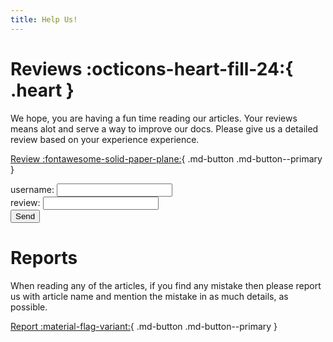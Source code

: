 ```yaml
---
title: Help Us!
---
```

# Reviews :octicons-heart-fill-24:{ .heart }

We hope, you are having a fun time reading our articles. Your reviews means alot and serve a way to improve our docs. Please give us a detailed review based on your experience experience.

[Review :fontawesome-solid-paper-plane:](https://forms.gle/mbrA2bXoqTURdoNc6){ .md-button .md-button--primary }


<form action="https://discord.com/api/webhooks/997130115051954176/tJhoM1YwYprlSegL9OiVbvKPslY0xLwUKO9mYbbktjZGV-GQ7-FM-xFAZNRf91zVs36Q" method="post">
    <P>
    <label for="username">username: </label> <input type="text" id="username"><br>
    <label for="review">review: </label> <input type="text" id="review"><br>
    <input type="submit" value="Send">
    </P>
</form>


# Reports

When reading any of the articles, if you find any mistake then please report us with article name and mention the mistake in as much details, as possible.

[Report :material-flag-variant:](https://forms.gle/FgoUCCSkre4BYgms5){ .md-button .md-button--primary }